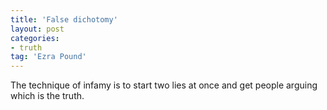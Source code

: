 ```yaml
---
title: 'False dichotomy'
layout: post
categories:
- truth
tag: 'Ezra Pound'
---
```


The technique of infamy is to start two lies at once and get people arguing which is the truth.